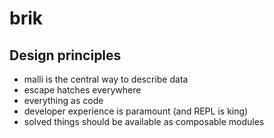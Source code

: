 # brik

## Design principles

* malli is the central way to describe data
* escape hatches everywhere
* everything as code
* developer experience is paramount (and REPL is king)
* solved things should be available as composable modules
